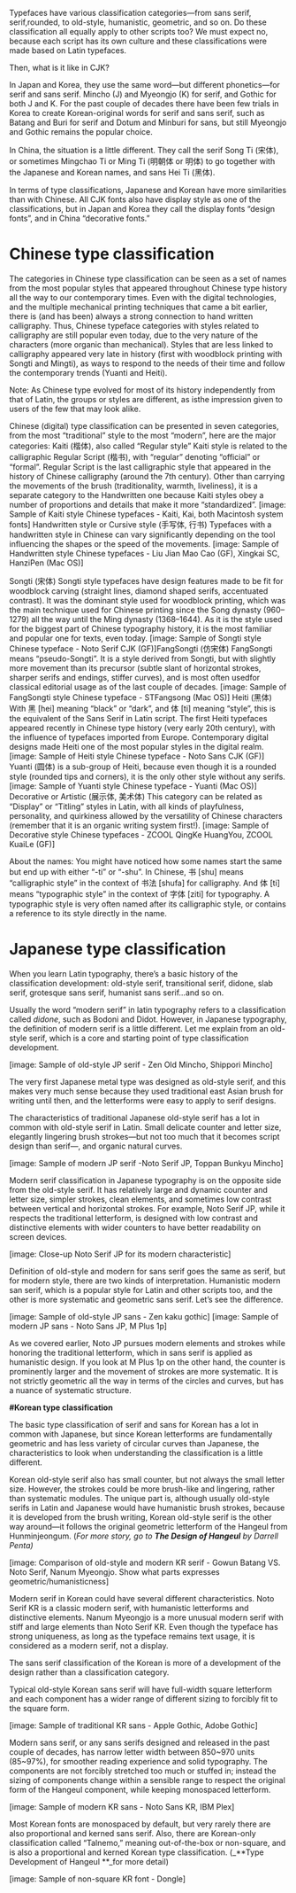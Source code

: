 Typefaces have various classification categories—from sans serif, serif,rounded, to old-style, humanistic, geometric, and so on. Do these classification all equally apply to other scripts too? We must expect no, because each script has its own culture and these classifications were made based on Latin typefaces. 

Then, what is it like in CJK?

In Japan and Korea, they use the same word—but different phonetics—for serif and sans serif. Mincho (J) and Myeongjo (K) for serif, and Gothic for both J and K. For the past couple of decades there have been few trials in Korea to create Korean-original words for serif and sans serif, such as Batang and Buri for serif and Dotum and Minburi for sans, but still Myeongjo and Gothic remains the popular choice. 

In China, the situation is a little different. They call the serif Song Ti (宋体), or sometimes Mingchao Ti or Ming Ti (明朝体 or 明体) to go together with the Japanese and Korean names, and sans Hei Ti (黑体). 

In terms of type classifications, Japanese and Korean have more similarities than with Chinese. All CJK fonts also have display style as one of the classifications, but in Japan and Korea they call the display fonts “design fonts”, and in China “decorative fonts.” 

# Chinese type classification

The categories in Chinese type classification can be seen as a set of names from the most popular styles that appeared throughout Chinese type history all the way to our contemporary times. Even with the digital technologies, and the multiple mechanical printing techniques that came a bit earlier, there is (and has been) always a strong connection to hand written calligraphy. Thus, Chinese typeface categories with styles related to calligraphy are still popular even today, due to the very nature of the characters (more organic than mechanical). Styles that are less linked to calligraphy appeared very late in history (first with woodblock printing with Songti and Mingti), as ways to respond to the needs of their time and follow the contemporary trends (Yuanti and Heiti).

Note: As Chinese type evolved for most of its history independently from that of Latin, the groups or styles are different, as isthe impression given to users of the few that may look alike. 

Chinese (digital) type classification can be presented in seven categories, from the most “traditional” style to the most “modern”, here are the major categories:
Kaiti (楷体), also called “Regular style”
Kaiti style is related to the calligraphic Regular Script (楷书), with “regular” denoting “official” or “formal”. Regular Script is the last calligraphic style that appeared in the history of Chinese calligraphy (around the 7th century). Other than carrying the movements of the brush (traditionality, warmth, liveliness), it is a separate category to the Handwritten one because Kaiti styles obey a number of proportions and details that make it more “standardized”.
[image: Sample of Kaiti style Chinese typefaces - Kaiti, Kai, both Macintosh system fonts]
Handwritten style or Cursive style (手写体, 行书)
Typefaces with a handwritten style in Chinese can vary significantly depending on the tool influencing the shapes or the speed of the movements. 
[image: Sample of Handwritten style Chinese typefaces - Liu Jian Mao Cao (GF), Xingkai SC, HanziPen (Mac OS)]


Songti (宋体)
Songti style typefaces have design features made to be fit for woodblock carving (straight lines, diamond shaped serifs, accentuated contrast). It was the dominant style used for woodblock printing, which was the main technique used for Chinese printing since the Song dynasty (960–1279) all the way until the Ming dynasty (1368–1644). As it is the style used for the biggest part of Chinese typography history, it is the most familiar and popular one for texts, even today. 
[image: Sample of Songti style Chinese typeface - Noto Serif CJK (GF)]FangSongti (仿宋体)
FangSongti means “pseudo-Songti”. It is a style derived from Songti, but with slightly more movement than its precursor (subtle slant of horizontal strokes, sharper serifs and endings, stiffer curves), and is most often usedfor classical editorial usage as of the last couple of decades.
[image: Sample of FangSongti style Chinese typeface - STFangsong (Mac OS)]
Heiti (黑体)
With 黑 [hei] meaning “black” or “dark”, and 体 [ti] meaning “style”, this is the equivalent of the Sans Serif in Latin script. The first Heiti typefaces appeared recently in Chinese type history (very early 20th century), with the influence of typefaces imported from Europe. Contemporary digital designs made Heiti one of the most popular styles in the digital realm.
[image: Sample of Heiti style Chinese typeface - Noto Sans CJK (GF)]
Yuanti (圆体) is a sub-group of Heiti, because even though it is a rounded style (rounded tips and corners), it is the only other style without any serifs.[image: Sample of Yuanti style Chinese typeface - Yuanti (Mac OS)]
Decorative or Artistic (展示体, 美术体)
This category can be related as “Display” or “Titling” styles in Latin, with all kinds of playfulness, personality, and quirkiness allowed by the versatility of Chinese characters (remember that it is an organic writing system first!).
[image: Sample of Decorative style Chinese typefaces - ZCOOL QingKe HuangYou, ZCOOL KuaiLe (GF)]


About the names: 
You might have noticed how some names start the same but end up with either “-ti” or “-shu”. In Chinese, 书 [shu] means “calligraphic style” in the context of 书法 [shufa] for calligraphy. And 体 [ti] means “typographic style” in the context of 字体 [ziti] for typography. A typographic style is very often named after its calligraphic style, or contains a reference to its style directly in the name. 

# Japanese type classification

When you learn Latin typography, there’s a basic history of the classification development: old-style serif, transitional serif, didone, slab serif, grotesque sans serif, humanist sans serif…and so on. 

Usually the word “modern serif” in latin typography refers to a classification called _didone_, such as Bodoni and Didot. However, in Japanese typography, the definition of modern serif is a little different. Let me explain from an old-style serif, which is a core and starting point of type classification development.

[image: Sample of old-style JP serif - Zen Old Mincho, Shippori Mincho]

The very first Japanese metal type was designed as old-style serif, and this makes very much sense because they used traditional east Asian brush for writing until then, and the letterforms were easy to apply to serif designs. 

The characteristics of traditional Japanese old-style serif has a lot in common with old-style serif in Latin. Small delicate counter and letter size, elegantly lingering brush strokes—but not too much that it becomes script design than serif—, and organic natural curves.

[image: Sample of modern JP serif -Noto Serif JP, Toppan Bunkyu Mincho]

Modern serif classification in Japanese typography is on the opposite side from the old-style serif. It has relatively large and dynamic counter and letter size, simpler strokes, clean elements, and sometimes low contrast between vertical and horizontal strokes. For example, Noto Serif JP, while it respects the traditional letterform, is designed with low contrast and distinctive elements with wider counters to have better readability on screen devices.

[image: Close-up Noto Serif JP for its modern characteristic]

Definition of old-style and modern for sans serif goes the same as serif, but for modern style, there are two kinds of interpretation. Humanistic modern san serif, which is a popular style for Latin and other scripts too, and the other is more systematic and geometric sans serif. Let’s see the difference.

[image: Sample of old-style JP sans - Zen kaku gothic]
[image: Sample of modern JP sans - Noto Sans JP, M Plus 1p]

As we covered earlier, Noto JP pursues modern elements and strokes while honoring the traditional letterform, which in sans serif is applied as humanistic design. If you look at M Plus 1p on the other hand, the counter is prominently larger and the movement of strokes are more systematic. It is not strictly geometric all the way in terms of the circles and curves, but has a nuance of systematic structure.


**#Korean type classification**


The basic type classification of serif and sans for Korean has a lot in common with Japanese, but since Korean letterforms are fundamentally geometric and has less variety of circular curves than Japanese, the characteristics to look when understanding the classification is a little different.

Korean old-style serif also has small counter, but not always the small letter size. However, the strokes could be more brush-like and lingering, rather than systematic modules. The unique part is, although usually old-style serifs in Latin and Japanese would have humanistic brush strokes, because it is developed from the brush writing, Korean old-style serif is the other way around—it follows the original geometric letterform of the Hangeul from Hunminjeongum. (_For more story, go to **The Design of Hangeul** by Darrell Penta)_

[image: Comparison of old-style and modern KR serif - Gowun Batang VS. Noto Serif, Nanum Myeongjo. Show what parts expresses geometric/humanisticness]

Modern serif in Korean could have several different characteristics. Noto Serif KR is a classic modern serif, with humanistic letterforms and distinctive elements. Nanum Myeongjo is a more unusual modern serif with stiff and large elements than Noto Serif KR. Even though the typeface has strong uniqueness, as long as the typeface remains text usage, it is considered as a modern serif, not a display.

The sans serif classification of the Korean is more of a development of the design rather than a classification category.

Typical old-style Korean sans serif will have full-width square letterform and each component has a wider range of different sizing to forcibly fit to the square form. 

[image: Sample of traditional KR sans - Apple Gothic, Adobe Gothic]

Modern sans serif, or any sans serifs designed and released in the past couple of decades, has narrow letter width between 850~970 units (85~97%), for smoother reading experience and solid typography. The components are not forcibly stretched too much or stuffed in; instead the sizing of components change within a sensible range to respect the original form of the Hangeul component, while keeping monospaced letterform. 

[image: Sample of modern KR sans - Noto Sans KR, IBM Plex]

Most Korean fonts are monospaced by default, but very rarely there are also proportional and kerned sans serif. Also, there are Korean-only classification called “Talnemo,” meaning out-of-the-box or non-square, and is also a proportional and kerned Korean type classification. 
(_**Type Development of Hangeul **_for more detail)

[image: Sample of non-square KR font - Dongle]